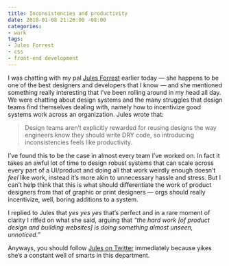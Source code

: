 ```yaml
---
title: Inconsistencies and productivity
date: 2018-01-08 21:26:00 -08:00
categories:
- work
tags:
- Jules Forrest
- css
- front-end development
---
```


I was chatting with my pal [Jules Forrest](https://julesforrest.com/) earlier today — she happens to be one of the best designers and developers that I know — and she mentioned something really interesting that I’ve been rolling around in my head all day. We were chatting about design systems and the many struggles that design teams find themselves dealing with, namely how to incentivize good systems work across an organization. Jules wrote that:

> Design teams aren’t explicitly rewarded for reusing designs the way engineers know they should write DRY code, so introducing inconsistencies feels like productivity.

I’ve found this to be the case in almost every team I’ve worked on. In fact it takes an awful lot of time to design robust systems that can scale across every part of a UI/product and doing all that work weirdly enough doesn’t *feel* like work, instead it’s more akin to unnecessary hassle and stress. But I can’t help think that this is what should differentiate the work of product designers from that of graphic or print designers — orgs should really incentivize, well, boring additions to a system. 

I replied to Jules that *yes yes yes* that’s perfect and in a rare moment of clarity I riffed on what she said, arguing that *“the hard work [of product design and building websites] is doing something almost unseen, unnoticed.”* 

Anyways, you should follow [Jules on Twitter](https://twitter.com/julesforrest) immediately because yikes she’s a constant well of smarts in this department.
